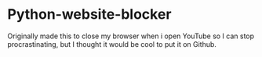 # Python-website-blocker
Originally made this to close my browser when i open YouTube so I can stop procrastinating, but I thought it would be cool to put it on Github.
